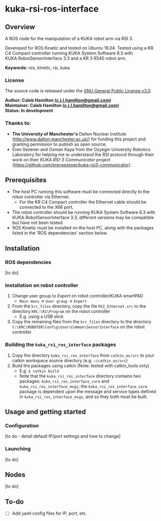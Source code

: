 # kuka-rsi-ros-interface


## Overview

A ROS node for the manipulation of a KUKA robot arm via RSI 3.

Developed for ROS Kinetic and tested on Ubuntu 16.04. Tested using a KR C4 Compact controller running KUKA System Software 8.3 with KUKA.RobotSensorInterface 3.3 and a KR 3 R540 robot arm.

**Keywords:** ros, kinetic, rsi, kuka


### License

The source code is released under the [GNU General Public License v3.0](LICENSE).

**Author: Caleb Hamilton (c.j.l.hamilton@gmail.com)  
Maintainer: Caleb Hamilton (c.j.l.hamilton@gmail.com)  
Status: In development**


### Thanks to:

- **The University of Manchester's** Dalton Nuclear Institute (http://www.dalton.manchester.ac.uk/) for funding this project and granting permission to publish as open source;
- Eren Sezener and Osman Kaya from the Ozyegin University Robotics Laboratory for helping me to understand the RSI protocol through their work on their *KUKA RSI-3 Communicator* project (https://github.com/erensezener/kuka-rsi3-communicator).


## Prerequisites

- The host PC running this software must be connected directly to the robot controller via Ethernet.
  - For the KR C4 Compact controller the Ethernet cable should be connected to the X66 port.
- The robot controller should be running KUKA System Software 8.3 with KUKA.RobotSensorInterface 3.3; different versions may be compatible but have not been tested.
- ROS Kinetic must be installed on the host PC, along with the packages listed in the 'ROS dependencies' section below.


## Installation

### ROS dependencies
[to do]

### Installation on robot controller
1.  Change user group to *Expert* on robot controller/KUKA smartPAD
    - `Main menu` -> `User group` -> `Expert`
2.  From the `krc_files` directory, copy the file `RSI_Ethernet.src` to the directory `KRC:\R1\Program` on the robot controller
    - E.g. using a USB stick
3.  Copy the remaining files from the `krc_files` directory to the directory `C:\KRC\ROBOTER\Config\User\Common\SensorInterface` on the robot controller

### Building the `kuka_rsi_ros_interface` packages
1.  Copy the directory `kuka_rsi_ros_interface` from `catkin_ws/src` to your catkin workspace source directory (e.g. `~/catkin_ws/src`)
2.  Build the packages using catkin (Note: tested with catkin_tools only)
    - E.g. `$ catkin build`
    - Note that the `kuka_rsi_ros_interface` directory contains two packages: `kuka_rsi_ros_interface_core` and `kuka_rsi_ros_interface_msgs`; the `kuka_rsi_ros_interface_core` package is dependent upon the message and service types defined in `kuka_rsi_ros_interface_msgs`, and so they both must be built.


## Usage and getting started

### Configuration
[to do - detail default IP/port settings and how to change]

### Launching
[to do]


## Nodes
[to do]


## To-do

- [ ] Add yaml config files for IP, port, etc.